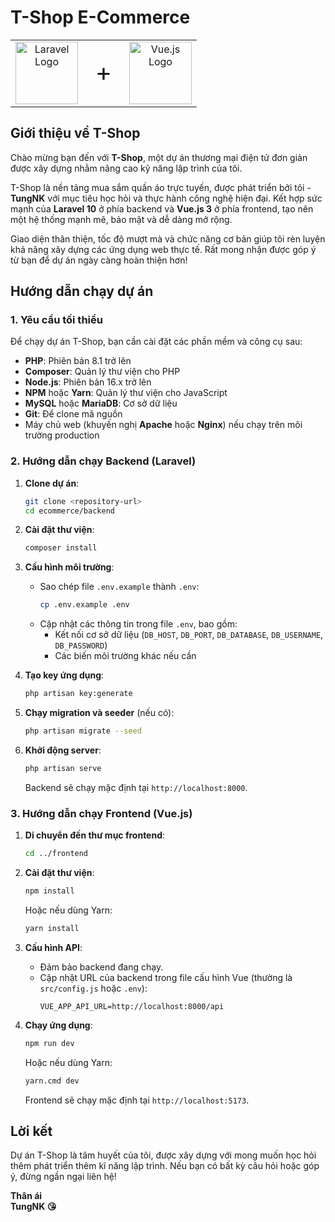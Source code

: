 # T-Shop E-Commerce

<table align="center" border="0" cellpadding="0" cellspacing="0" style="border: none; border-collapse: collapse;">
  <tr>
    <td align="center" style="border: none;">
      <a href="https://laravel.com" target="_blank" rel="noopener noreferrer">
        <img src="https://raw.githubusercontent.com/laravel/art/master/logo-lockup/5%20SVG/2%20CMYK/1%20Full%20Color/laravel-logolockup-cmyk-red.svg" alt="Laravel Logo" height="100" />
      </a>
    </td>
    <td align="center" style="font-size: 40px; border: none;">+</td>
    <td align="center" style="border: none;">
      <a href="https://vuejs.org" target="_blank" rel="noopener noreferrer">
        <img src="https://vuejs.org/images/logo.png" alt="Vue.js Logo" height="100" />
      </a>
    </td>
  </tr>
</table>

## Giới thiệu về T-Shop

Chào mừng bạn đến với **T-Shop**, một dự án thương mại điện tử đơn giản được xây dựng nhằm nâng cao kỹ năng lập trình của tôi. 

T-Shop là nền tảng mua sắm quần áo trực tuyến, được phát triển bởi tôi - **TungNK** với mục tiêu học hỏi và thực hành công nghệ hiện đại. Kết hợp sức mạnh của **Laravel 10** ở phía backend và **Vue.js 3** ở phía frontend, tạo nên một hệ thống mạnh mẽ, bảo mật và dễ dàng mở rộng.

Giao diện thân thiện, tốc độ mượt mà và chức năng cơ bản giúp tôi rèn luyện khả năng xây dựng các ứng dụng web thực tế. Rất mong nhận được góp ý từ bạn để dự án ngày càng hoàn thiện hơn!

## Hướng dẫn chạy dự án

### 1. Yêu cầu tối thiểu
Để chạy dự án T-Shop, bạn cần cài đặt các phần mềm và công cụ sau:

- **PHP**: Phiên bản 8.1 trở lên
- **Composer**: Quản lý thư viện cho PHP
- **Node.js**: Phiên bản 16.x trở lên
- **NPM** hoặc **Yarn**: Quản lý thư viện cho JavaScript
- **MySQL** hoặc **MariaDB**: Cơ sở dữ liệu
- **Git**: Để clone mã nguồn
- Máy chủ web (khuyến nghị **Apache** hoặc **Nginx**) nếu chạy trên môi trường production

### 2. Hướng dẫn chạy Backend (Laravel)
1. **Clone dự án**:
   ```bash
   git clone <repository-url>
   cd ecommerce/backend
   ```

2. **Cài đặt thư viện**:
   ```bash
   composer install
   ```

3. **Cấu hình môi trường**:
   - Sao chép file `.env.example` thành `.env`:
     ```bash
     cp .env.example .env
     ```
   - Cập nhật các thông tin trong file `.env`, bao gồm:
     - Kết nối cơ sở dữ liệu (`DB_HOST`, `DB_PORT`, `DB_DATABASE`, `DB_USERNAME`, `DB_PASSWORD`)
     - Các biến môi trường khác nếu cần

4. **Tạo key ứng dụng**:
   ```bash
   php artisan key:generate
   ```

5. **Chạy migration và seeder** (nếu có):
   ```bash
   php artisan migrate --seed
   ```

6. **Khởi động server**:
   ```bash
   php artisan serve
   ```
   Backend sẽ chạy mặc định tại `http://localhost:8000`.

### 3. Hướng dẫn chạy Frontend (Vue.js)
1. **Di chuyển đến thư mục frontend**:
   ```bash
   cd ../frontend
   ```

2. **Cài đặt thư viện**:
   ```bash
   npm install
   ```
   Hoặc nếu dùng Yarn:
   ```bash
   yarn install
   ```

3. **Cấu hình API**:
   - Đảm bảo backend đang chạy.
   - Cập nhật URL của backend trong file cấu hình Vue (thường là `src/config.js` hoặc `.env`):
     ```env
     VUE_APP_API_URL=http://localhost:8000/api
     ```

4. **Chạy ứng dụng**:
   ```bash
   npm run dev
   ```
   Hoặc nếu dùng Yarn:
   ```bash
   yarn.cmd dev
   ```
   Frontend sẽ chạy mặc định tại `http://localhost:5173`.

## Lời kết

Dự án T-Shop là tâm huyết của tôi, được xây dựng với mong muốn học hỏi thêm phát triển thêm kĩ năng lập trình. Nếu bạn có bất kỳ câu hỏi hoặc góp ý, đừng ngần ngại liên hệ!

**Thân ái**  
**TungNK 😘**